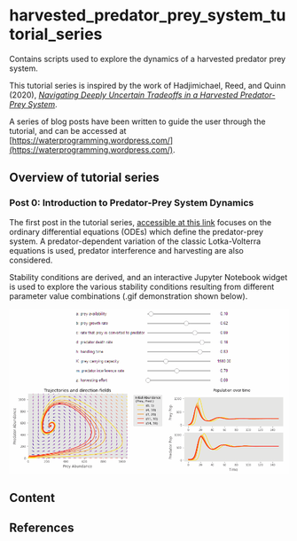 # harvested_predator_prey_system_tutorial_series
Contains scripts used to explore the dynamics of a harvested predator prey system.

This tutorial series is inspired by the work of Hadjimichael, Reed, and Quinn (2020), [_Navigating Deeply Uncertain Tradeoffs in a Harvested Predator-Prey System_](https://www.hindawi.com/journals/complexity/2020/4170453/).

A series of blog posts have been written to guide the user through the tutorial, and can be accessed at [https://waterprogramming.wordpress.com/](https://waterprogramming.wordpress.com/).

## Overview of tutorial series
### Post 0: Introduction to Predator-Prey System Dynamics

The first post in the tutorial series, [accessible at this link](https://waterprogramming.wordpress.com/2022/07/11/__trashed-3/) focuses on the ordinary differential equations (ODEs) which define the predator-prey system.
A predator-dependent variation of the classic Lotka-Volterra equations is used, predator interference and harvesting are also considered.

Stability conditions are derived, and an interactive Jupyter Notebook widget is used to explore the various stability conditions resulting from different parameter value combinations (.gif demonstration shown below).

<p align="center">
    <img src="https://github.com/TrevorJA/harvested_predator_prey_system_tutorial_series/blob/main/Part_0_ODE_Dynamics/example_figures/Animation_stable.gif" alt = "Demonstration of the interactive ODE widget." />
</p>

## Content


## References
